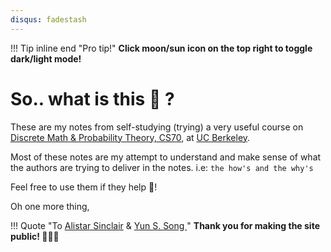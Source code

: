```yaml
---
disqus: fadestash
---
```


!!! Tip inline end "Pro tip!"
    __Click moon/sun icon on the top right to toggle dark/light mode!__  
# So.. what is this  😬 ?

These are my notes from self-studying (trying) a very useful course on [Discrete Math & Probability Theory, CS70](http://www.fa19.eecs70.org/), at [UC Berkeley](https://www.berkeley.edu/).  

Most of these notes are my attempt to understand and make sense of what the authors are trying to deliver in the notes. i.e: `the how's and the why's`  

Feel free to use them if they help  🙂!  

Oh one more thing,  

!!! Quote "To [Alistar Sinclair](https://people.eecs.berkeley.edu/~sinclair/) & [Yun S. Song ](http://people.eecs.berkeley.edu/~yss/)"
    __Thank you for making the site public! 🥰🥰🥰__

